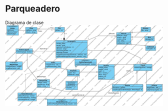 # Parqueadero

Diagrama de clase
![](https://github.com/Dan-San837/Parqueadero/blob/214a8697d55b87e3064982e0fae63addb6cba5bc/Parqueadero.jpg)
